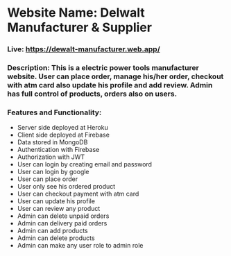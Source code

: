# Website Name: Delwalt Manufacturer & Supplier
### Live: https://dewalt-manufacturer.web.app/
### Description: This is a electric power tools manufacturer website. User can place order, manage his/her order, checkout with atm card also update his profile and add review. Admin has full control of products, orders also on users.
### Features and Functionality:
- Server side deployed at Heroku
- Client side deployed at Firebase
- Data stored in MongoDB
- Authentication with Firebase
- Authorization with JWT
- User can login by creating email and password
- User can login by google
- User can place order
- User only see his ordered product
- User can checkout payment with atm card
- User can update his profile
- User can review any product
- Admin can delete unpaid orders
- Admin can delivery paid orders
- Admin can add products
- Admin can delete products
- Admin can make any user role to admin role
